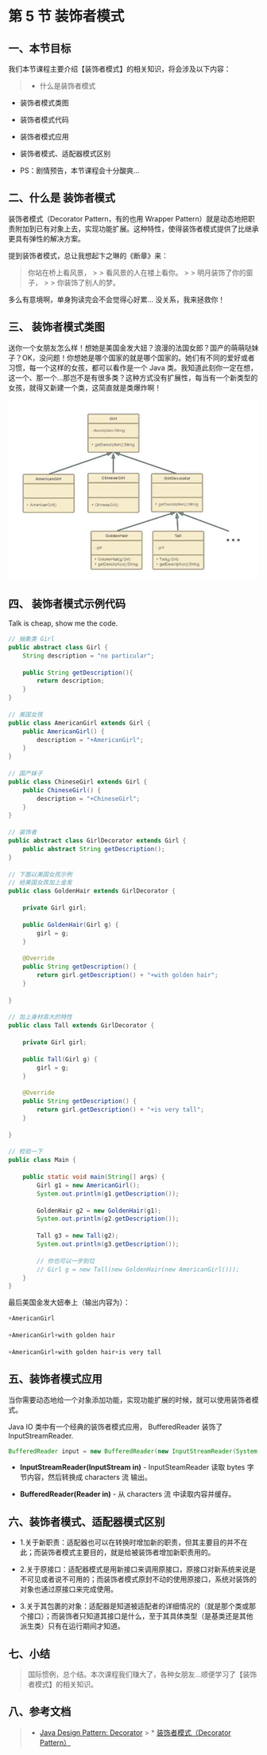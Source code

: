 # 第 5 节 装饰者模式

## 一、本节目标

我们本节课程主要介绍【装饰者模式】的相关知识，将会涉及以下内容：

> * 什么是装饰者模式

*   装饰者模式类图

*   装饰者模式代码

*   装饰者模式应用

*   装饰者模式、适配器模式区别

*   PS：剧情预告，本节课程会十分酸爽...

## 二、什么是 装饰者模式

装饰者模式（Decorator Pattern，有的也用 Wrapper Pattern）就是动态地把职责附加到已有对象上去，实现功能扩展。这种特性，使得装饰者模式提供了比继承更具有弹性的解决方案。

提到装饰者模式，总让我想起卞之琳的《断章》来：

> 你站在桥上看风景， > > 看风景的人在楼上看你。 > > 明月装饰了你的窗子， > > 你装饰了别人的梦。

多么有意境啊，单身狗读完会不会觉得心好累... 没关系，我来拯救你！

## 三、 装饰者模式类图

送你一个女朋友怎么样！想她是美国金发大妞？浪漫的法国女郎？国产的萌萌哒妹子？OK，没问题！你想她是哪个国家的就是哪个国家的。她们有不同的爱好或者习惯，每一个这样的女孩，都可以看作是一个 Java 类。我知道此刻你一定在想，这一个、那一个...那岂不是有很多类？这种方式没有扩展性，每当有一个新类型的女孩，就得又新建一个类，这简直就是类爆炸啊！

![图片描述信息](img/userid46108labid874time1429070289993.jpg)

## 四、 装饰者模式示例代码

Talk is cheap, show me the code.

```java
// 抽象类 Girl
public abstract class Girl {
    String description = "no particular";

    public String getDescription(){
        return description;
    }
}

// 美国女孩
public class AmericanGirl extends Girl {
    public AmericanGirl() {
        description = "+AmericanGirl";
    }
}

// 国产妹子
public class ChineseGirl extends Girl {
    public ChineseGirl() {
        description = "+ChineseGirl";
    }
}

// 装饰者
public abstract class GirlDecorator extends Girl {
    public abstract String getDescription();
}

// 下面以美国女孩示例
// 给美国女孩加上金发
public class GoldenHair extends GirlDecorator {

    private Girl girl;

    public GoldenHair(Girl g) {
        girl = g;
    }

    @Override
    public String getDescription() {
        return girl.getDescription() + "+with golden hair";
    }

}

// 加上身材高大的特性
public class Tall extends GirlDecorator {

    private Girl girl;

    public Tall(Girl g) {
        girl = g;
    }

    @Override
    public String getDescription() {
        return girl.getDescription() + "+is very tall";
    }

}

// 检验一下
public class Main {

    public static void main(String[] args) {
        Girl g1 = new AmericanGirl();
        System.out.println(g1.getDescription());

        GoldenHair g2 = new GoldenHair(g1);
        System.out.println(g2.getDescription());

        Tall g3 = new Tall(g2);
        System.out.println(g3.getDescription());

        // 你也可以一步到位
        // Girl g = new Tall(new GoldenHair(new AmericanGirl())); 
    }
} 
```

最后美国金发大妞奉上（输出内容为）：

```java
+AmericanGirl

+AmericanGirl+with golden hair

+AmericanGirl+with golden hair+is very tall 
```

## 五、装饰者模式应用

当你需要动态地给一个对象添加功能，实现功能扩展的时候，就可以使用装饰者模式。

Java IO 类中有一个经典的装饰者模式应用， BufferedReader 装饰了 InputStreamReader.

```java
BufferedReader input = new BufferedReader(new InputStreamReader(System.in)); 
```

*   **InputStreamReader(InputStream in)** - InputSteamReader 读取 bytes 字节内容，然后转换成 characters 流 输出。

*   **BufferedReader(Reader in)** - 从 characters 流 中读取内容并缓存。

## 六、装饰者模式、适配器模式区别

*   1.关于新职责：适配器也可以在转换时增加新的职责，但其主要目的并不在此；而装饰者模式主要目的，就是给被装饰者增加新职责用的。

*   2.关于原接口：适配器模式是用新接口来调用原接口，原接口对新系统来说是不可见或者说不可用的；而装饰者模式原封不动的使用原接口，系统对装饰的对象也通过原接口来完成使用。

*   3.关于其包裹的对象：适配器是知道被适配者的详细情况的（就是那个类或那个接口）；而装饰者只知道其接口是什么，至于其具体类型（是基类还是其他派生类）只有在运行期间才知道。

## 七、小结

> 国际惯例，总个结。本次课程我们赚大了，各种女朋友...顺便学习了【装饰者模式】的相关知识。

## 八、参考文档

> * [Java Design Pattern: Decorator](http://www.programcreek.com/2012/05/java-design-pattern-decorator-decorate-your-girlfriend/) > * [装饰者模式（Decorator Pattern）](http://blog.csdn.net/lcl_data/article/details/8830455)